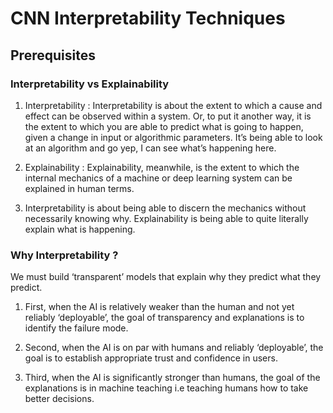 # CNN Interpretability Techniques

## Prerequisites

### Interpretability vs Explainability

1. Interpretability :  Interpretability is about the extent to which a cause and effect can be observed within a system. Or, to put it another way, it is the extent to which you are able to predict what is going to happen, given a change in input or algorithmic parameters. It’s being able to look at an algorithm and go yep, I can see what’s happening here.

1. Explainability : Explainability, meanwhile, is the extent to which the internal mechanics of a machine or deep learning system can be explained in human terms. 

1. Interpretability is about being able to discern the mechanics without necessarily knowing why. Explainability is being able to quite literally explain what is happening.


### Why Interpretability ?

We must build ‘transparent’ models that explain why they predict what they predict. 

1. First, when the AI is relatively weaker than the human and not yet reliably ‘deployable’, the goal of transparency and explanations is to identify the failure mode.

1. Second, when the AI is on par with humans and reliably ‘deployable’, the goal is to establish appropriate trust and confidence in users.

1. Third, when the AI is significantly stronger than humans, the goal of the explanations is in machine teaching i.e teaching humans how to take better decisions.
 
 
